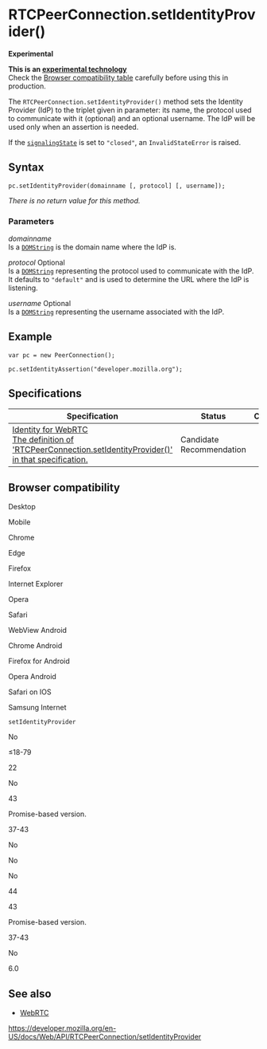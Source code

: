 RTCPeerConnection.setIdentityProvider()
=======================================

**Experimental**

**This is an [experimental technology](https://developer.mozilla.org/en-US/docs/MDN/Guidelines/Conventions_definitions#experimental)**  
Check the [Browser compatibility table](#browser_compatibility) carefully before using this in production.

The `RTCPeerConnection.setIdentityProvider()` method sets the Identity Provider (IdP) to the triplet given in parameter: its name, the protocol used to communicate with it (optional) and an optional username. The IdP will be used only when an assertion is needed.

If the [`signalingState`](signalingstate) is set to `"closed"`, an `InvalidStateError` is raised.

Syntax
------

    pc.setIdentityProvider(domainname [, protocol] [, username]);

*There is no return value for this method.*

### Parameters

*domainname*  
Is a [`DOMString`](../domstring) is the domain name where the IdP is.

 *protocol* <span class="badge inline optional">Optional</span>   
Is a [`DOMString`](../domstring) representing the protocol used to communicate with the IdP. It defaults to `"default"` and is used to determine the URL where the IdP is listening.

 *username* <span class="badge inline optional">Optional</span>   
Is a [`DOMString`](../domstring) representing the username associated with the IdP.

Example
-------

    var pc = new PeerConnection();

    pc.setIdentityAssertion("developer.mozilla.org");

Specifications
--------------

<table><thead><tr class="header"><th>Specification</th><th>Status</th><th>Comment</th></tr></thead><tbody><tr class="odd"><td><a href="https://w3c.github.io/webrtc-identity/#dfn-setidentityprovider">Identity for WebRTC<br />
<span class="small">The definition of 'RTCPeerConnection.setIdentityProvider()' in that specification.</span></a></td><td><span class="spec-cr">Candidate Recommendation</span></td><td></td></tr></tbody></table>

Browser compatibility
---------------------

Desktop

Mobile

Chrome

Edge

Firefox

Internet Explorer

Opera

Safari

WebView Android

Chrome Android

Firefox for Android

Opera Android

Safari on IOS

Samsung Internet

`setIdentityProvider`

No

≤18-79

22

No

43

Promise-based version.

37-43

No

No

No

44

43

Promise-based version.

37-43

No

6.0

See also
--------

-   [WebRTC](../webrtc_api)

<a href="https://developer.mozilla.org/en-US/docs/Web/API/RTCPeerConnection/setIdentityProvider" class="_attribution-link">https://developer.mozilla.org/en-US/docs/Web/API/RTCPeerConnection/setIdentityProvider</a>
